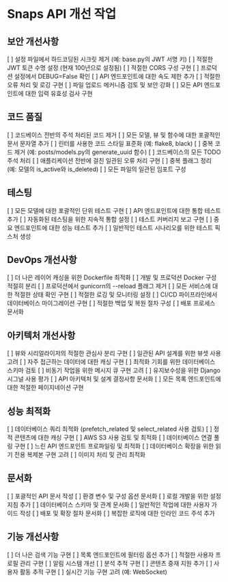 # Snaps API 개선 작업

## 보안 개선사항

[ ] 설정 파일에서 하드코딩된 시크릿 제거 (예: base.py의 JWT 서명 키)
[ ] 적절한 JWT 토큰 수명 설정 (현재 100년으로 설정됨)
[ ] 적절한 CORS 구성 구현
[ ] 프로덕션 설정에서 DEBUG=False 확인
[ ] API 엔드포인트에 대한 속도 제한 추가
[ ] 적절한 오류 처리 및 로깅 구현
[ ] 파일 업로드 메커니즘 검토 및 보안 강화
[ ] 모든 API 엔드포인트에 대한 입력 유효성 검사 구현

## 코드 품질

[ ] 코드베이스 전반의 주석 처리된 코드 제거
[ ] 모든 모델, 뷰 및 함수에 대한 포괄적인 문서 문자열 추가
[ ] 린터를 사용한 코드 스타일 표준화 (예: flake8, black)
[ ] 중복 코드 제거 (예: posts/models.py의 generate_uuid 함수)
[ ] 코드베이스의 모든 TODO 주석 처리
[ ] 애플리케이션 전반에 걸친 일관된 오류 처리 구현
[ ] 중복 플래그 정리 (예: 모델의 is_active와 is_deleted)
[ ] 모든 파일의 일관된 임포트 구성

## 테스팅

[ ] 모든 모델에 대한 포괄적인 단위 테스트 구현
[ ] API 엔드포인트에 대한 통합 테스트 추가
[ ] 자동화된 테스팅을 위한 지속적 통합 설정
[ ] 테스트 커버리지 보고 구현
[ ] 중요 엔드포인트에 대한 성능 테스트 추가
[ ] 일반적인 테스트 시나리오를 위한 테스트 픽스처 생성

## DevOps 개선사항

[ ] 더 나은 레이어 캐싱을 위한 Dockerfile 최적화
[ ] 개발 및 프로덕션 Docker 구성 적절히 분리
[ ] 프로덕션에서 gunicorn의 --reload 플래그 제거
[ ] 모든 서비스에 대한 적절한 상태 확인 구현
[ ] 적절한 로깅 및 모니터링 설정
[ ] CI/CD 파이프라인에서 데이터베이스 마이그레이션 구현
[ ] 적절한 백업 및 복원 절차 구성
[ ] 배포 프로세스 문서화

## 아키텍처 개선사항

[ ] 뷰와 시리얼라이저의 적절한 관심사 분리 구현
[ ] 일관된 API 설계를 위한 뷰셋 사용 고려
[ ] 자주 접근하는 데이터에 대한 캐싱 구현
[ ] 최적화 기회를 위한 데이터베이스 스키마 검토
[ ] 비동기 작업을 위한 메시지 큐 구현 고려
[ ] 유지보수성을 위한 Django 시그널 사용 평가
[ ] API 아키텍처 및 설계 결정사항 문서화
[ ] 모든 목록 엔드포인트에 대한 적절한 페이지네이션 구현

## 성능 최적화

[ ] 데이터베이스 쿼리 최적화 (prefetch_related 및 select_related 사용 검토)
[ ] 정적 콘텐츠에 대한 캐싱 구현
[ ] AWS S3 사용 검토 및 최적화
[ ] 데이터베이스 연결 풀링 구현
[ ] 느린 API 엔드포인트 프로파일링 및 최적화
[ ] 데이터베이스 확장을 위한 읽기 전용 복제본 구현 고려
[ ] 이미지 처리 및 관리 최적화

## 문서화

[ ] 포괄적인 API 문서 작성
[ ] 환경 변수 및 구성 옵션 문서화
[ ] 로컬 개발을 위한 설정 지침 추가
[ ] 데이터베이스 스키마 및 관계 문서화
[ ] 일반적인 작업에 대한 사용자 가이드 작성
[ ] 배포 및 확장 절차 문서화
[ ] 복잡한 로직에 대한 인라인 코드 주석 추가

## 기능 개선사항

[ ] 더 나은 검색 기능 구현
[ ] 목록 엔드포인트에 필터링 옵션 추가
[ ] 적절한 사용자 프로필 관리 구현
[ ] 알림 시스템 개선
[ ] 분석 추적 구현
[ ] 콘텐츠 중재 지원 추가
[ ] 사용자 활동 추적 구현
[ ] 실시간 기능 구현 고려 (예: WebSocket)
